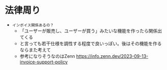 # 法律周り

- `インボイス関係あるの？`
  - 「ユーザーが販売し、ユーザーが買う」みたいな機能を作ったら関係出てくる
  - と言っても若干仕様を調性する程度で良いっぽい。後はその機能を作るならまた考えて
  - 参考になりそうなのはZenn <https://info.zenn.dev/2023-09-13-invoice-support-policy>
